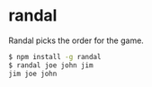 randal
======

Randal picks the order for the game.

```bash
$ npm install -g randal
$ randal joe john jim
jim joe john
```